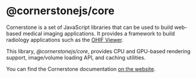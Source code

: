 # @cornerstonejs/core

Cornerstone is a set of JavaScript libraries that can be used to build web-based medical imaging applications. It provides a framework to build radiology applications such as the [OHIF Viewer](https://ohif.org/).

This library, _@cornerstonejs/core_, provides CPU and GPU-based rendering support, image/volume loading API, and caching utilities.

You can find the Cornerstone documentation [on the website](https://cornerstonejs.org/).
